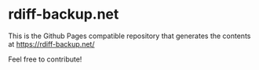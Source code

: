 # rdiff-backup.net

This is the Github Pages compatible repository that generates the contents at https://rdiff-backup.net/

Feel free to contribute!

